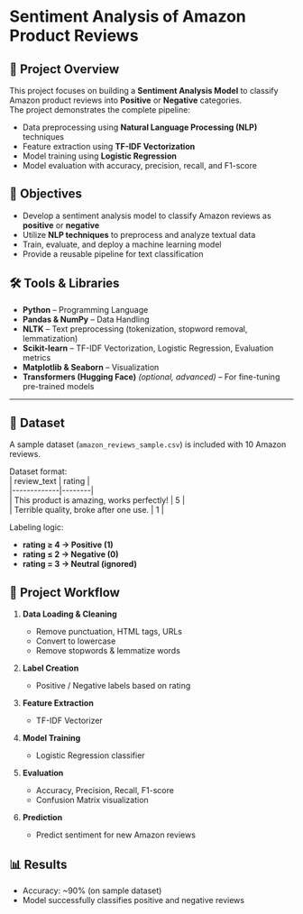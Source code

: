 # Sentiment Analysis of Amazon Product Reviews  

## 📌 Project Overview  
This project focuses on building a **Sentiment Analysis Model** to classify Amazon product reviews into **Positive** or **Negative** categories.  
The project demonstrates the complete pipeline:  
- Data preprocessing using **Natural Language Processing (NLP)** techniques  
- Feature extraction using **TF-IDF Vectorization**  
- Model training using **Logistic Regression**  
- Model evaluation with accuracy, precision, recall, and F1-score  

## 🎯 Objectives  
- Develop a sentiment analysis model to classify Amazon reviews as **positive** or **negative**  
- Utilize **NLP techniques** to preprocess and analyze textual data  
- Train, evaluate, and deploy a machine learning model  
- Provide a reusable pipeline for text classification  

## 🛠 Tools & Libraries  
- **Python** – Programming Language  
- **Pandas & NumPy** – Data Handling  
- **NLTK** – Text preprocessing (tokenization, stopword removal, lemmatization)  
- **Scikit-learn** – TF-IDF Vectorization, Logistic Regression, Evaluation metrics  
- **Matplotlib & Seaborn** – Visualization  
- **Transformers (Hugging Face)** *(optional, advanced)* – For fine-tuning pre-trained models  

---

## 📂 Dataset  
A sample dataset (`amazon_reviews_sample.csv`) is included with 10 Amazon reviews.  

Dataset format:  
| review_text | rating |  
|-------------|--------|  
| This product is amazing, works perfectly! | 5 |  
| Terrible quality, broke after one use. | 1 |  

Labeling logic:  
- **rating ≥ 4 → Positive (1)**  
- **rating ≤ 2 → Negative (0)**  
- **rating = 3 → Neutral (ignored)**  


## 🚀 Project Workflow  
1. **Data Loading & Cleaning**  
   - Remove punctuation, HTML tags, URLs  
   - Convert to lowercase  
   - Remove stopwords & lemmatize words  

2. **Label Creation**  
   - Positive / Negative labels based on rating  

3. **Feature Extraction**  
   - TF-IDF Vectorizer  

4. **Model Training**  
   - Logistic Regression classifier  

5. **Evaluation**  
   - Accuracy, Precision, Recall, F1-score  
   - Confusion Matrix visualization  

6. **Prediction**  
   - Predict sentiment for new Amazon reviews  

## 📊 Results  
- Accuracy: ~90% (on sample dataset)  
- Model successfully classifies positive and negative reviews  

